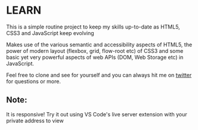 <h1>LEARN</h1>
<p>This is a simple routine project to keep my skills up-to-date as HTML5, CSS3 and JavaScript keep evolving</p>
<p>Makes use of the various semantic and accessibility aspects of HTML5, the power of modern layout (flexbox, grid, flow-root etc) of CSS3 and some basic yet very powerful aspects of web APIs (DOM, Web Storage etc) in JavaScript.</p>
<p>Feel free to clone and see for yourself and you can always hit me on <a href="https://twitter.com/the1stenhancer">twitter</a> for questions or more.</p>
<h2>Note:</h2>
<p>It is responsive! Try it out using VS Code's live server extension with your private address to view</p>